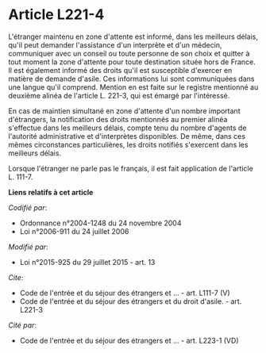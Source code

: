 # Article L221-4

L'étranger maintenu en zone d'attente est informé, dans les meilleurs délais, qu'il peut demander l'assistance d'un
interprète et d'un médecin, communiquer avec un conseil ou toute personne de son choix et quitter à tout moment la zone
d'attente pour toute destination située hors de France. Il est également informé des droits qu'il est susceptible d'exercer
en matière de demande d'asile. Ces informations lui sont communiquées dans une langue qu'il comprend. Mention en est faite
sur le registre mentionné au deuxième alinéa de l'article L. 221-3, qui est émargé par l'intéressé. 

En cas de maintien simultané en zone d'attente d'un nombre important d'étrangers, la notification des droits mentionnés au
premier alinéa s'effectue dans les meilleurs délais, compte tenu du nombre d'agents de l'autorité administrative et
d'interprètes disponibles. De même, dans ces mêmes circonstances particulières, les droits notifiés s'exercent dans les
meilleurs délais. 

Lorsque l'étranger ne parle pas le français, il est fait application de l'article L. 111-7.

**Liens relatifs à cet article**

_Codifié par_:

  - Ordonnance n°2004-1248 du 24 novembre 2004
  - Loi n°2006-911 du 24 juillet 2006

_Modifié par_:

  - Loi n°2015-925 du 29 juillet 2015 - art. 13

_Cite_:

  - Code de l'entrée et du séjour des étrangers et ... - art. L111-7 (V)
  - Code de l'entrée et du séjour des étrangers et du droit d'asile. - art. L221-3

_Cité par_:

  - Code de l'entrée et du séjour des étrangers et ... - art. L223-1 (VD)
